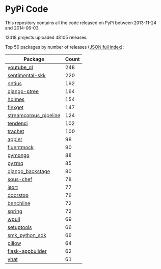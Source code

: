 # PyPi Code

This repository contains all the code released on PyPi between 2013-11-24 and 2014-06-03.

12418 projects uploaded 48105 releases. 

Top 50 packages by number of releases ([JSON full index](./index.json)):

| Package   | Count |
|-----------|-------|
| [youtube_dl](https://github.com/pypi-data/pypi-code-5/tree/import/youtube_dl) | 248 |
| [sentimental-skk](https://github.com/pypi-data/pypi-code-5/tree/import/sentimental-skk) | 220 |
| [netius](https://github.com/pypi-data/pypi-code-5/tree/import/netius) | 192 |
| [django-ptree](https://github.com/pypi-data/pypi-code-5/tree/import/django-ptree) | 164 |
| [holmes](https://github.com/pypi-data/pypi-code-5/tree/import/holmes) | 154 |
| [flexget](https://github.com/pypi-data/pypi-code-5/tree/import/flexget) | 147 |
| [streamcorpus_pipeline](https://github.com/pypi-data/pypi-code-5/tree/import/streamcorpus_pipeline) | 124 |
| [tendenci](https://github.com/pypi-data/pypi-code-5/tree/import/tendenci) | 102 |
| [trachet](https://github.com/pypi-data/pypi-code-5/tree/import/trachet) | 100 |
| [appier](https://github.com/pypi-data/pypi-code-5/tree/import/appier) | 98 |
| [fluentmock](https://github.com/pypi-data/pypi-code-5/tree/import/fluentmock) | 90 |
| [pymongo](https://github.com/pypi-data/pypi-code-5/tree/import/pymongo) | 88 |
| [pyzmq](https://github.com/pypi-data/pypi-code-5/tree/import/pyzmq) | 85 |
| [django_backstage](https://github.com/pypi-data/pypi-code-5/tree/import/django_backstage) | 80 |
| [sous-chef](https://github.com/pypi-data/pypi-code-5/tree/import/sous-chef) | 78 |
| [isort](https://github.com/pypi-data/pypi-code-5/tree/import/isort) | 77 |
| [doorstop](https://github.com/pypi-data/pypi-code-5/tree/import/doorstop) | 76 |
| [benchline](https://github.com/pypi-data/pypi-code-5/tree/import/benchline) | 72 |
| [spring](https://github.com/pypi-data/pypi-code-5/tree/import/spring) | 72 |
| [wpull](https://github.com/pypi-data/pypi-code-5/tree/import/wpull) | 69 |
| [setuptools](https://github.com/pypi-data/pypi-code-5/tree/import/setuptools) | 66 |
| [smk_python_sdk](https://github.com/pypi-data/pypi-code-5/tree/import/smk_python_sdk) | 66 |
| [pillow](https://github.com/pypi-data/pypi-code-5/tree/import/pillow) | 64 |
| [flask-appbuilder](https://github.com/pypi-data/pypi-code-5/tree/import/flask-appbuilder) | 62 |
| [yhat](https://github.com/pypi-data/pypi-code-5/tree/import/yhat) | 61 |
